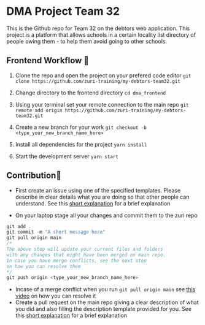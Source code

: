 # DMA Project Team 32

This is the Github repo for Team 32 on the debtors web application. This project is a platform that allows schools in a certain locality list directory of people owing them - to help them avoid going to other schools.

## Frontend Workflow 🍃

1. Clone the repo and open the project on your prefered code editor
   `git clone https://github.com/zuri-training/my-debtors-team32.git`

2. Change directory to the frontend directory
   `cd dma_frontend`

3. Using your terminal set your remote connection to the main repo
   `git remote add origin https://github.com/zuri-training/my-debtors-team32.git`

4. Create a new branch for your work
   `git checkout -b <type_your_new_branch_name_here>`

5. Install all dependencies for the project
   `yarn install`

6. Start the development server
   `yarn start`

## Contribution🛂

- First create an issue using one of the specified templates. Please describe in clear details what you are doing so that other people can understand. See this [short explanation](https://www.loom.com/share/73aecf29ee8844839824c3b6e2740164) for a brief explanation

- On your laptop stage all your changes and commit them to the zuri repo

```js
git add .
git commit -m "A short message here"
git pull origin main
/*
The above step will update your current files and folders
with any changes that might have been merged on main repo.
In case you have merge conflicts, see the next step
on how you can resolve them
*/
git push origin <type_your_new_branch_name_here>
```

- Incase of a merge conflict when you run `git pull origin main` see [this video](https://www.loom.com/share/73aecf29ee8844839824c3b6e2740164) on how you can resolve it
- Create a pull request on the main repo giving a clear description of what you did and also filling the description template provided for you. See this [short explanation](https://www.loom.com/share/73aecf29ee8844839824c3b6e2740164) for a brief explanation

